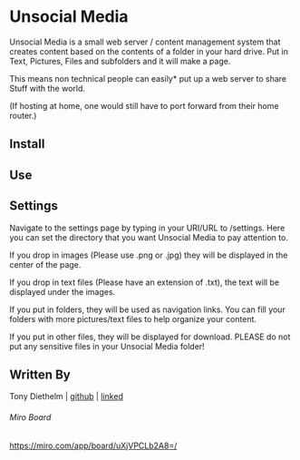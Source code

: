 # Unsocial Media
Unsocial Media is a small web server / content management system that creates content based on the contents of a folder in your hard drive. Put in Text, Pictures, Files and subfolders and it will make a page. 

This means non technical people can easily* put up a web server to share Stuff with the world. 

(If hosting at home, one would still have to port forward from their home router.)

## Install

## Use


## Settings
Navigate to the settings page by typing in your URI/URL to /settings. Here you can set the directory that you want Unsocial Media to pay attention to. 

If you drop in images (Please use .png or .jpg) they will be displayed in the center of the page. 

If you drop in text files (Please have an extension of .txt), the text will be displayed under the images. 

If you put in folders, they will be used as navigation links. You can fill your folders with more pictures/text files to help organize your content. 

If you put in other files, they will be displayed for download. PLEASE do not put any sensitive files in your Unsocial Media folder! 

## Written By
Tony Diethelm | [github](https://github.com/tonydiethelm) | [linked](https://www.linkedin.com/in/tonydiethelm)

###### Miro Board
https://miro.com/app/board/uXjVPCLb2A8=/

